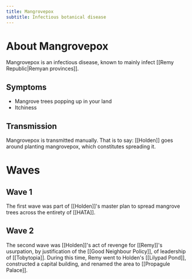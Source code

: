 ```yaml
---
title: Mangrovepox
subtitle: Infectious botanical disease
---
```


# About Mangrovepox
Mangrovepox is an infectious disease, known to mainly infect [[Remy Republic|Remyan provinces]].

## Symptoms
- Mangrove trees popping up in your land
- Itchiness

## Transmission
Mangrovepox is transmitted manually. That is to say: [[Holden]] goes around planting mangrovepox, which constitutes spreading it.

# Waves

## Wave 1
The first wave was part of [[Holden]]'s master plan to spread mangrove trees across the entirety of [[HATA]].

## Wave 2
The second wave was [[Holden]]'s act of revenge for [[Remy]]'s usurpation, by justification of the [[Good Neighbour Policy]], of leadership of [[Tobytopia]]. During this time, Remy went to Holden's [[Lilypad Pond]], constructed a capital building, and renamed the area to [[Propagule Palace]].